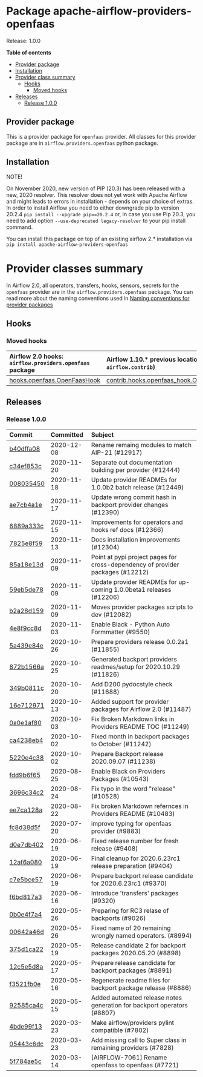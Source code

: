 <!--
 Licensed to the Apache Software Foundation (ASF) under one
 or more contributor license agreements.  See the NOTICE file
 distributed with this work for additional information
 regarding copyright ownership.  The ASF licenses this file
 to you under the Apache License, Version 2.0 (the
 "License"); you may not use this file except in compliance
 with the License.  You may obtain a copy of the License at

   http://www.apache.org/licenses/LICENSE-2.0

 Unless required by applicable law or agreed to in writing,
 software distributed under the License is distributed on an
 "AS IS" BASIS, WITHOUT WARRANTIES OR CONDITIONS OF ANY
 KIND, either express or implied.  See the License for the
 specific language governing permissions and limitations
 under the License.
 -->


# Package apache-airflow-providers-openfaas

Release: 1.0.0

**Table of contents**

- [Provider package](#provider-package)
- [Installation](#installation)
- [Provider class summary](#provider-classes-summary)
    - [Hooks](#hooks)
        - [Moved hooks](#moved-hooks)
- [Releases](#releases)
    - [Release 1.0.0](#release-100)

## Provider package

This is a provider package for `openfaas` provider. All classes for this provider package
are in `airflow.providers.openfaas` python package.



## Installation

NOTE!

On November 2020, new version of PIP (20.3) has been released with a new, 2020 resolver. This resolver
does not yet work with Apache Airflow and might leads to errors in installation - depends on your choice
of extras. In order to install Airflow you need to either downgrade pip to version 20.2.4
`pip install --upgrade pip==20.2.4` or, in case you use Pip 20.3, you need to add option
`--use-deprecated legacy-resolver` to your pip install command.

You can install this package on top of an existing airflow 2.* installation via
`pip install apache-airflow-providers-openfaas`

# Provider classes summary

In Airflow 2.0, all operators, transfers, hooks, sensors, secrets for the `openfaas` provider
are in the `airflow.providers.openfaas` package. You can read more about the naming conventions used
in [Naming conventions for provider packages](https://github.com/apache/airflow/blob/master/CONTRIBUTING.rst#naming-conventions-for-provider-packages)


## Hooks



### Moved hooks

| Airflow 2.0 hooks: `airflow.providers.openfaas` package                                                                   | Airflow 1.10.* previous location (usually `airflow.contrib`)                                                                           |
|:--------------------------------------------------------------------------------------------------------------------------|:---------------------------------------------------------------------------------------------------------------------------------------|
| [hooks.openfaas.OpenFaasHook](https://github.com/apache/airflow/blob/master/airflow/providers/openfaas/hooks/openfaas.py) | [contrib.hooks.openfaas_hook.OpenFaasHook](https://github.com/apache/airflow/blob/v1-10-stable/airflow/contrib/hooks/openfaas_hook.py) |



## Releases

### Release 1.0.0

| Commit                                                                                         | Committed   | Subject                                                                        |
|:-----------------------------------------------------------------------------------------------|:------------|:-------------------------------------------------------------------------------|
| [b40dffa08](https://github.com/apache/airflow/commit/b40dffa08547b610162f8cacfa75847f3c4ca364) | 2020-12-08  | Rename remaing modules to match AIP-21 (#12917)                                |
| [c34ef853c](https://github.com/apache/airflow/commit/c34ef853c890e08f5468183c03dc8f3f3ce84af2) | 2020-11-20  | Separate out documentation building per provider  (#12444)                     |
| [008035450](https://github.com/apache/airflow/commit/00803545023b096b8db4fbd6eb473843096d7ce4) | 2020-11-18  | Update provider READMEs for 1.0.0b2 batch release (#12449)                     |
| [ae7cb4a1e](https://github.com/apache/airflow/commit/ae7cb4a1e2a96351f1976cf5832615e24863e05d) | 2020-11-17  | Update wrong commit hash in backport provider changes (#12390)                 |
| [6889a333c](https://github.com/apache/airflow/commit/6889a333cff001727eb0a66e375544a28c9a5f03) | 2020-11-15  | Improvements for operators and hooks ref docs (#12366)                         |
| [7825e8f59](https://github.com/apache/airflow/commit/7825e8f59034645ab3247229be83a3aa90baece1) | 2020-11-13  | Docs installation improvements (#12304)                                        |
| [85a18e13d](https://github.com/apache/airflow/commit/85a18e13d9dec84275283ff69e34704b60d54a75) | 2020-11-09  | Point at pypi project pages for cross-dependency of provider packages (#12212) |
| [59eb5de78](https://github.com/apache/airflow/commit/59eb5de78c70ee9c7ae6e4cba5c7a2babb8103ca) | 2020-11-09  | Update provider READMEs for up-coming 1.0.0beta1 releases (#12206)             |
| [b2a28d159](https://github.com/apache/airflow/commit/b2a28d1590410630d66966aa1f2b2a049a8c3b32) | 2020-11-09  | Moves provider packages scripts to dev (#12082)                                |
| [4e8f9cc8d](https://github.com/apache/airflow/commit/4e8f9cc8d02b29c325b8a5a76b4837671bdf5f68) | 2020-11-03  | Enable Black - Python Auto Formmatter (#9550)                                  |
| [5a439e84e](https://github.com/apache/airflow/commit/5a439e84eb6c0544dc6c3d6a9f4ceeb2172cd5d0) | 2020-10-26  | Prepare providers release 0.0.2a1 (#11855)                                     |
| [872b1566a](https://github.com/apache/airflow/commit/872b1566a11cb73297e657ff325161721b296574) | 2020-10-25  | Generated backport providers readmes/setup for 2020.10.29 (#11826)             |
| [349b0811c](https://github.com/apache/airflow/commit/349b0811c3022605426ba57d30936240a7c2848a) | 2020-10-20  | Add D200 pydocstyle check (#11688)                                             |
| [16e712971](https://github.com/apache/airflow/commit/16e7129719f1c0940aef2a93bed81368e997a746) | 2020-10-13  | Added support for provider packages for Airflow 2.0 (#11487)                   |
| [0a0e1af80](https://github.com/apache/airflow/commit/0a0e1af80038ef89974c3c8444461fe867945daa) | 2020-10-03  | Fix Broken Markdown links in Providers README TOC (#11249)                     |
| [ca4238eb4](https://github.com/apache/airflow/commit/ca4238eb4d9a2aef70eb641343f59ee706d27d13) | 2020-10-02  | Fixed month in backport packages to October (#11242)                           |
| [5220e4c38](https://github.com/apache/airflow/commit/5220e4c3848a2d2c81c266ef939709df9ce581c5) | 2020-10-02  | Prepare Backport release 2020.09.07 (#11238)                                   |
| [fdd9b6f65](https://github.com/apache/airflow/commit/fdd9b6f65b608c516b8a062b058972d9a45ec9e3) | 2020-08-25  | Enable Black on Providers Packages (#10543)                                    |
| [3696c34c2](https://github.com/apache/airflow/commit/3696c34c28c6bc7b442deab999d9ecba24ed0e34) | 2020-08-24  | Fix typo in the word &#34;release&#34; (#10528)                                        |
| [ee7ca128a](https://github.com/apache/airflow/commit/ee7ca128a17937313566f2badb6cc569c614db94) | 2020-08-22  | Fix broken Markdown refernces in Providers README (#10483)                     |
| [fc8d38d5f](https://github.com/apache/airflow/commit/fc8d38d5f22a59db08d845de55e65e818f3be4dc) | 2020-07-20  | improve typing for openfaas provider (#9883)                                   |
| [d0e7db402](https://github.com/apache/airflow/commit/d0e7db4024806af35e3c9a2cae460fdeedd4d2ec) | 2020-06-19  | Fixed release number for fresh release (#9408)                                 |
| [12af6a080](https://github.com/apache/airflow/commit/12af6a08009b8776e00d8a0aab92363eb8c4e8b1) | 2020-06-19  | Final cleanup for 2020.6.23rc1 release preparation (#9404)                     |
| [c7e5bce57](https://github.com/apache/airflow/commit/c7e5bce57fe7f51cefce4f8a41ce408ac5675d13) | 2020-06-19  | Prepare backport release candidate for 2020.6.23rc1 (#9370)                    |
| [f6bd817a3](https://github.com/apache/airflow/commit/f6bd817a3aac0a16430fc2e3d59c1f17a69a15ac) | 2020-06-16  | Introduce &#39;transfers&#39; packages (#9320)                                         |
| [0b0e4f7a4](https://github.com/apache/airflow/commit/0b0e4f7a4cceff3efe15161fb40b984782760a34) | 2020-05-26  | Preparing for RC3 relase of backports (#9026)                                  |
| [00642a46d](https://github.com/apache/airflow/commit/00642a46d019870c4decb3d0e47c01d6a25cb88c) | 2020-05-26  | Fixed name of 20 remaining wrongly named operators. (#8994)                    |
| [375d1ca22](https://github.com/apache/airflow/commit/375d1ca229464617780623c61c6e8a1bf570c87f) | 2020-05-19  | Release candidate 2 for backport packages 2020.05.20 (#8898)                   |
| [12c5e5d8a](https://github.com/apache/airflow/commit/12c5e5d8ae25fa633efe63ccf4db389e2b796d79) | 2020-05-17  | Prepare release candidate for backport packages (#8891)                        |
| [f3521fb0e](https://github.com/apache/airflow/commit/f3521fb0e36733d8bd356123e56a453fd37a6dca) | 2020-05-16  | Regenerate readme files for backport package release (#8886)                   |
| [92585ca4c](https://github.com/apache/airflow/commit/92585ca4cb375ac879f4ab331b3a063106eb7b92) | 2020-05-15  | Added automated release notes generation for backport operators (#8807)        |
| [4bde99f13](https://github.com/apache/airflow/commit/4bde99f1323d72f6c84c1548079d5e98fc0a2a9a) | 2020-03-23  | Make airflow/providers pylint compatible (#7802)                               |
| [05443c6dc](https://github.com/apache/airflow/commit/05443c6dc8100e791446bbcc0df04de6e34017bb) | 2020-03-23  | Add missing call to Super class in remaining providers (#7828)                 |
| [5f784ae5c](https://github.com/apache/airflow/commit/5f784ae5c0e629ebe117874029b4a9d789587be0) | 2020-03-14  | [AIRFLOW-7061] Rename openfass to openfaas (#7721)                             |
